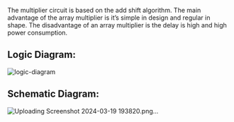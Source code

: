 The multiplier circuit is based on the add shift algorithm. The main advantage of the array multiplier is it’s simple in design and regular in shape. The disadvantage of an array multiplier is the delay is high and high power consumption.
## Logic Diagram:
![logic-diagram](https://github.com/VinayakPrakashh/FPGA/assets/101159818/c9da52fa-e4d6-4b6f-9137-956ce9dc8864)
## Schematic Diagram:
![Uploading Screenshot 2024-03-19 193820.png…]()
